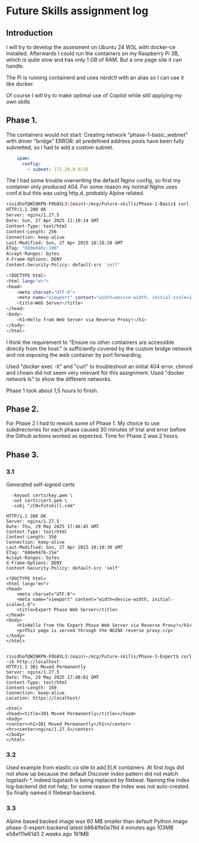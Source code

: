 # Future Skills assignment log

## Introduction

I will try to develop the assesment on Ubuntu 24 WSL with docker-ce installed. Afterwards I could run the containers on my Raspberry Pi 3B, which is quite slow and has only 1 GB of RAM. But a one page site it can handle.

The Pi is running containerd and uses nerdctl with an alias so I can use it like docker.

Of course I will try to make optimal use of Copilot while still applying my own skills

## Phase 1.

The containers would not start: Creating network "phase-1-basic_webnet" with driver "bridge"
ERROR: all predefined address pools have been fully subnetted, so I had to add a custom subnet.
```yaml
    ipam:
      config:
        - subnet: 172.20.0.0/16
```

The I had some trouble overwriting the default Nginx config, so first my container only produced 404. For some reason my normal Nginx uses conf.d but this was using http.d, probably Alpine related.

```bash
rzuidhof@WINKPN-F0G8XL3:(main)~/mcp/Future-skills/Phase-1-Basic$ curl -i http://localhost
HTTP/1.1 200 OK
Server: nginx/1.27.5
Date: Sun, 27 Apr 2025 11:19:14 GMT
Content-Type: text/html
Content-Length: 256
Connection: keep-alive
Last-Modified: Sun, 27 Apr 2025 10:18:20 GMT
ETag: "680e046c-100"
Accept-Ranges: bytes
X-Frame-Options: DENY
Content-Security-Policy: default-src 'self'

<!DOCTYPE html>
<html lang="en">
<head>
    <meta charset="UTF-8">
    <meta name="viewport" content="width=device-width, initial-scale=1.0">
    <title>Web Server</title>
</head>
<body>
    <h1>Hello from Web Server via Reverse Proxy!</h1>
</body>
</html>
```

I think the requirement to "Ensure no other containers are accessible directly from the host." is sufficiently covered by the custom bridge network and not exposing the web container by port forwarding.

Used "docker exec -it" and "curl" to troubleshoot an initial 404 error. chmod and chown did not seem very relevant for this assignment. Used "docker network ls" to show the different networks.

Phase 1 took about 1,5 hours to finish.

## Phase 2.

For Phase 2 I had to rework some of Phase 1. My choice to use subdirectories for each phase caused 30 minutes of trial and error before the Github actions worked as expected.
Time for Phase 2 was 2 hours.

## Phase 3.

### 3.1

Generated self-signed certs
```openssl req -x509 -nodes -days 365 -newkey rsa:2048 \
  -keyout certs/key.pem \
  -out certs/cert.pem \
  -subj "/CN=futskill.com"
```

```rzuidhof@WINKPN-F0G8XL3:(main)~/mcp/Future-skills/Phase-3-Expert$ curl -ik https://localhost:443
HTTP/1.1 200 OK
Server: nginx/1.27.5
Date: Thu, 29 May 2025 17:46:45 GMT
Content-Type: text/html
Content-Length: 350
Connection: keep-alive
Last-Modified: Sun, 27 Apr 2025 10:18:30 GMT
ETag: "680e0476-15e"
Accept-Ranges: bytes
X-Frame-Options: DENY
Content-Security-Policy: default-src 'self'

<!DOCTYPE html>
<html lang="en">
<head>
    <meta charset="UTF-8">
    <meta name="viewport" content="width=device-width, initial-scale=1.0">
    <title>Expert Phase Web Server</title>
</head>
<body>
    <h1>Hello from the Expert Phase Web Server via Reverse Proxy!</h1>
    <p>This page is served through the NGINX reverse proxy.</p>
</body>
</html>


rzuidhof@WINKPN-F0G8XL3:(main)~/mcp/Future-skills/Phase-3-Expert$ curl -ik http://localhost
HTTP/1.1 301 Moved Permanently
Server: nginx/1.27.5
Date: Thu, 29 May 2025 17:48:01 GMT
Content-Type: text/html
Content-Length: 169
Connection: keep-alive
Location: https://localhost/

<html>
<head><title>301 Moved Permanently</title></head>
<body>
<center><h1>301 Moved Permanently</h1></center>
<hr><center>nginx/1.27.5</center>
</body>
</html>
```

### 3.2

Used example from elastic.co site to add ELK containers. At first logs did not show up because the default Discover index pattern did not match logstash-*, indeed logstash is being replaced by filebeat. Naming the index log-backend did not help, for some reason the index was not auto-created. So finally named it filebeat-backend.

### 3.3

Alpine based backed image was 60 MB smaller than default Python image
phase-3-expert-backend                          latest             b864ffe0e76d   4 minutes ago   103MB
<none>                                          <none>             e58e111e61d3   2 weeks ago     161MB

